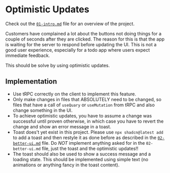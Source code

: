 # Optimistic Updates

Check out the [`01-intro.md`](./01-intro.md) file for an overview of the project.

Customers have complained a lot about the buttons not doing things for a couple of seconds after they are clicked. The reason for this is that the app is waiting for the server to respond before updating the UI. This is not a good user experience, especially for a todo app where users expect immediate feedback.

This should be solve by using optimistic updates.

## Implementation

- Use tRPC correctly on the client to implement this feature.
- Only make changes in files that ABSOLUTELY need to be changed, so files that have a call of `useQuary` or `useMutation` from tRPC and also change something in the UI.
- To achieve optimistic updates, you have to assume a change was successful until proven otherwise, in which case you have to revert the change and show an error message in a toast.
- Toast does't yet exist in this project. Please use `npx shadcn@latest add` to add a toast and then restyle it as done before as described in the [`02-better-ui.md`](./02-better-ui.md) file. Do _NOT_ implement anything asked for in the `02-better-ui.md` file, just the toast and the optimistic updates!!
- The toast should also be used to show a success message and a loading state. This should be implemented using simple text (no animations or anything fancy in the toast content).
